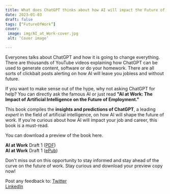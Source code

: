 ```yaml
---
title: What does ChatGPT thinks about how AI will impact the Future of Work?
date: 2023–01-03
draft: false
tags: [“FutureOfWork”]
cover:
 image: img/AI_at_Work-cover.jpg
 alt: ‘Cover image’

---
```


Everyones talks about ChatGPT and how it is going to change everything. There are thousands of YouTube videos explaining how ChatGPT can be used to generate content, software or do your homework. There are all sorts of clickbait posts alerting on how AI will leave you jobless and without future.

If you want to make sense out of the hype, why not asking ChatGPT for help?
You can directly ask the famous AI or just read **"AI at Work: The Impact of Artificial Intelligence on the Future of Employment."** 

This book compiles the **insights and predictions of ChatGPT**, a leading *expert* in the field of artificial intelligence, on how AI will shape the future of work. If you're curious about how AI will impact your job and career, this book is a must-read.

You can download a preview of the book here. 

**AI at Work** Draft 1 ([PDF](https://www.odasnac.com/free/AI_at_Work-230103-Draft.pdf))  
**AI at Work** Draft 1 ([ePub](https://www.odasnac.com/free/AI_at_Work-230102-Draft.epub)) 

Don't miss out on this opportunity to stay informed and stay ahead of the curve on the future of work. Stay curious and download your preview copy now!

Post any feedback to: 
[Twitter](https://twitter.com/odasnac)   
[LinkedIn](https://www.linkedin.com/in/odasnac/)



